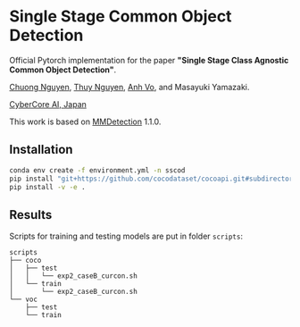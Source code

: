 # Single Stage Common Object Detection

Official Pytorch implementation for the paper **"Single Stage Class Agnostic Common Object Detection"**.

[Chuong Nguyen](https://github.com/chuong98), [Thuy Nguyen](https://github.com/thuyngch), [Anh Vo](https://github.com/anhvth), and Masayuki Yamazaki.

[CyberCore AI, Japan](https://cybercore.co.jp)

This work is based on [MMDetection](https://github.com/open-mmlab/mmdetection) 1.1.0.


## Installation

```bash
conda env create -f environment.yml -n sscod
pip install "git+https://github.com/cocodataset/cocoapi.git#subdirectory=PythonAPI"
pip install -v -e .
```


## Results

Scripts for training and testing models are put in folder `scripts`:
```
scripts
├── coco
│   ├── test
│   │   └── exp2_caseB_curcon.sh
│   └── train
│       └── exp2_caseB_curcon.sh
└── voc
    ├── test
    └── train
```
